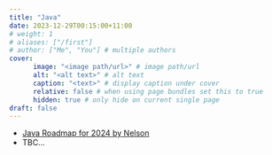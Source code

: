 ```yaml
---
title: "Java"
date: 2023-12-29T00:15:00+11:00
# weight: 1
# aliases: ["/first"]
# author: ["Me", "You"] # multiple authors
cover:
      image: "<image path/url>" # image path/url
      alt: "<alt text>" # alt text
      caption: "<text>" # display caption under cover
      relative: false # when using page bundles set this to true
      hidden: true # only hide on current single page
draft: false
---
```


- [Java Roadmap for 2024 by Nelson](https://blog.amigoscode.com/p/your-java-roadmap-for-2024)
- TBC...